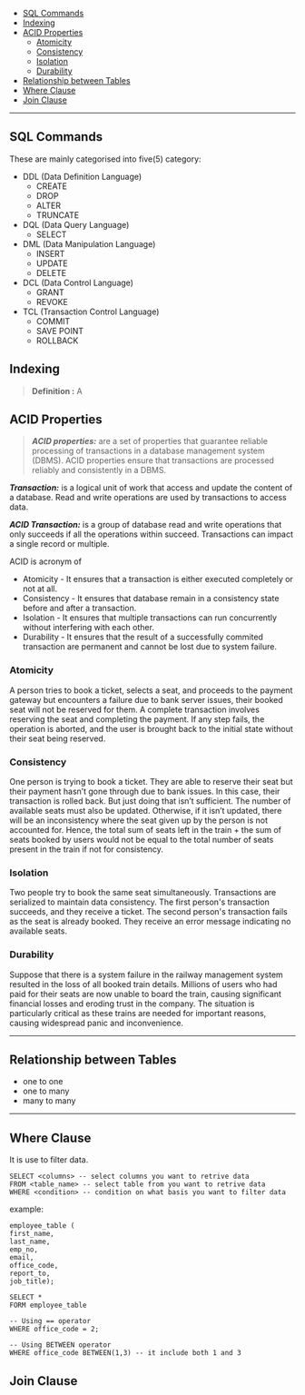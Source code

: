- [SQL Commands](#sql-commands)
- [Indexing](#indexing)
- [ACID Properties](#acid-properties)
  - [Atomicity](#atomicity)
  - [Consistency](#consistency)
  - [Isolation](#isolation)
  - [Durability](#durability)
- [Relationship between Tables](#relationship-between-tables)
- [Where Clause](#where-clause)
- [Join Clause](#join-clause)

---



## SQL Commands

These are mainly categorised into five(5) category:

- DDL (Data Definition Language)
  - CREATE
  - DROP
  - ALTER
  - TRUNCATE
- DQL (Data Query Language)
  - SELECT
- DML (Data Manipulation Language)
  - INSERT
  - UPDATE
  - DELETE
- DCL (Data Control Language)
  - GRANT
  - REVOKE
- TCL (Transaction Control Language)
  - COMMIT
  - SAVE POINT
  - ROLLBACK



## Indexing

> **Definition :** A

## ACID Properties

> ***ACID properties:*** are a set of properties that guarantee reliable processing of transactions in a database management system (DBMS). ACID properties ensure that transactions are processed reliably and consistently in a DBMS.

***Transaction:*** is a logical unit of work that access and update the content of a database. Read and write operations are used by transactions to access data.

***ACID Transaction:*** is a group of database read and write operations that only succeeds if all the operations within succeed. Transactions can impact a single record or multiple.

ACID is acronym of

- Atomicity - It ensures that a transaction is either executed completely or not at all.
- Consistency - It ensures that database remain in a consistency state before and after a transaction.
- Isolation - It ensures that multiple transactions can run concurrently without interfering with each other.
- Durability - It ensures that the result of a successfully commited transaction are permanent and cannot be lost due to system failure.

### Atomicity

 A person tries to book a ticket, selects a seat, and proceeds to the payment gateway but encounters a failure due to bank server issues, their booked seat will not be reserved for them. A complete transaction involves reserving the seat and completing the payment. If any step fails, the operation is aborted, and the user is brought back to the initial state without their seat being reserved.

### Consistency

One person is trying to book a ticket. They are able to reserve their seat but their payment hasn’t gone through due to bank issues. In this case, their transaction is rolled back. But just doing that isn’t sufficient. The number of available seats must also be updated. Otherwise, if it isn’t updated, there will be an inconsistency where the seat given up by the person is not accounted for. Hence, the total sum of seats left in the train + the sum of seats booked by users would not be equal to the total number of seats present in the train if not for consistency.

### Isolation

Two people try to book the same seat simultaneously. Transactions are serialized to maintain data consistency. The first person's transaction succeeds, and they receive a ticket. The second person's transaction fails as the seat is already booked. They receive an error message indicating no available seats.

### Durability

Suppose that there is a system failure in the railway management system resulted in the loss of all booked train details. Millions of users who had paid for their seats are now unable to board the train, causing significant financial losses and eroding trust in the company. The situation is particularly critical as these trains are needed for important reasons, causing widespread panic and inconvenience.

---

## Relationship between Tables

- one to one
- one to many
- many to many



---

## Where Clause

It is use to filter data.

```mysql
SELECT <columns> -- select columns you want to retrive data
FROM <table_name> -- select table from you want to retrive data
WHERE <condition> -- condition on what basis you want to filter data
```

example:

```mysql
employee_table (
first_name,
last_name,
emp_no,
email,
office_code,
report_to,
job_title);

SELECT *
FORM employee_table

-- Using == operator
WHERE office_code = 2;

-- Using BETWEEN operator
WHERE office_code BETWEEN(1,3) -- it include both 1 and 3
```



## Join Clause

